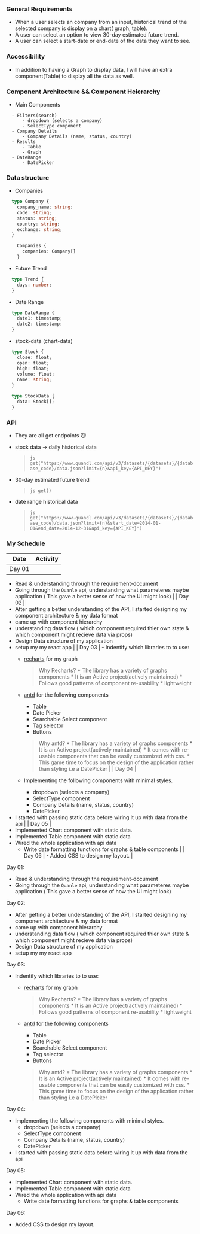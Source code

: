 ### General Requirements

  - When a user selects an company from an input<drop-down>, historical trend of the selected company is display on a
    chart( graph, table).
  - A user can select an option to view 30-day estimated future trend.
  - A user can select a start-date or end-date of the data they want to see.

### Accessibility
  - In addition to having a Graph to display data, I will have an extra component(Table) to display all the data as
    well.

### Component Architecture && Component Heierarchy

 * Main Components
```
  - Filters(search)
      - dropdown (selects a company)
      - SelectType component
  - Company Details
      - Company Details (name, status, country)
  - Results
      - Table
      - Graph
  - DateRange
      - DatePicker
```
### Data structure

* Companies
```ts
  type Company {
    company_name: string;
    code: string;
    status: string;
    country: string;
    exchange: string;
  }
```

```ts
    Companies {
      companies: Company[]
    }
```

* Future Trend
```ts
  type Trend {
    days: number;
  }
```

* Date Range
```ts
  type DateRange {
    date1: timestamp;
    date2: timestamp;
  }
```
* stock-data (chart-data)
```ts 
  type Stock {
    close: float;
    open: float;
    high: float;
    volume: float;
    name: string;
  }
```

```ts
  type StockData {
    data: Stock[];
  }
```

### API

* They are all get endpoints 😼

 - stock data -> daily historical data
    > `js get("https://www.quandl.com/api/v3/datasets/{datasets}/{database_code}/data.json?limit={n}&api_key={API_KEY}") `
 - 30-day estimated future trend
    > `js get()`
 - date range historical data
    > `js get("https://www.quandl.com/api/v3/datasets/{datasets}/{database_code}/data.json?limit={n}&start_date=2014-01-01&end_date=2014-12-31&api_key={API_KEY}")`


### My Schedule


| Date | Activity |
--- | ---
| Day 01 |
  - Read & understanding through the requirement-document
  - Going through the `Quanle` api, understanding what parameteres maybe application ( This gave a better sense of how
    the UI might look)   |
| Day 02 |
  - After getting a better understanding of the API, I started designing  my component architecture & my data format
  - came up with component hierarchy
  - understanding data flow ( which component required thier own state & which component might recieve data via props)
  - Design Data structure of my application
  - setup my my react app  |
| Day 03 |   - Indentify which libraries to to use:
     - [recharts](https://github.com/recharts/recharts) for my graph
        > Why Recharts?
            * The library has a variety of graphs components
            * It is an Active project(actively maintained)
            * Follows good patterns of component re-usability
            * lightweight

     - [antd](https://github.com/ant-design/ant-design/) for the following components
          - Table
          - Date Picker
          - Searchable Select component
          - Tag selector
          - Buttons

          > Why antd?
            * The library has a variety of graphs components
            * It is an Active project(actively maintained)
            * It comes with re-usable components that can be easily customized with css.
            * This game time to focus on the design of the application rather than styling i.e a DatePicker |
| Day 04 |
    - Implementing the following components with minimal styles.
      - dropdown (selects a company)
      - SelectType component
      - Company Details (name, status, country)
      - DatePicker
  - I started with passing static data before wiring it up with data from the api  |
| Day 05 |
  - Implemented Chart component with static data.
  - Implemented Table component with static data
  - Wired the whole application with api data
      -  Write date formatting functions for graphs & table components  |
| Day 06 |   - Added CSS to design my layout.  |

Day 01:
  - Read & understanding through the requirement-document
  - Going through the `Quanle` api, understanding what parameteres maybe application ( This gave a better sense of how
    the UI might look)

Day 02:
  - After getting a better understanding of the API, I started designing  my component architecture & my data format
  - came up with component hierarchy
  - understanding data flow ( which component required thier own state & which component might recieve data via props)
  - Design Data structure of my application
  - setup my my react app

Day 03:
  - Indentify which libraries to to use:
     - [recharts](https://github.com/recharts/recharts) for my graph
        > Why Recharts?
            * The library has a variety of graphs components
            * It is an Active project(actively maintained)
            * Follows good patterns of component re-usability
            * lightweight

     - [antd](https://github.com/ant-design/ant-design/) for the following components
          - Table
          - Date Picker
          - Searchable Select component
          - Tag selector
          - Buttons

          > Why antd?
            * The library has a variety of graphs components
            * It is an Active project(actively maintained)
            * It comes with re-usable components that can be easily customized with css.
            * This game time to focus on the design of the application rather than styling i.e a DatePicker

Day 04:
  - Implementing the following components with minimal styles.
      - dropdown (selects a company)
      - SelectType component
      - Company Details (name, status, country)
      - DatePicker
  - I started with passing static data before wiring it up with data from the api

Day 05:
  - Implemented Chart component with static data.
  - Implemented Table component with static data
  - Wired the whole application with api data
      -  Write date formatting functions for graphs & table components

Day 06:
  - Added CSS to design my layout.
